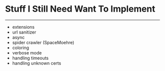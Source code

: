 # Stuff I Still Need Want To Implement
---
- extensions
- url sanitizer
- async
- spider crawler (SpaceMoehre)
- coloring
- verbose mode
- handling timeouts
- handling unknown certs